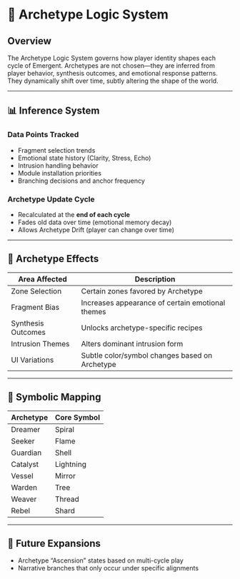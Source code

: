 # 🧬 Archetype Logic System

## Overview

The Archetype Logic System governs how player identity shapes each cycle of Emergent. Archetypes are not chosen—they are inferred from player behavior, synthesis outcomes, and emotional response patterns. They dynamically shift over time, subtly altering the shape of the world.

---

## 📊 Inference System

### Data Points Tracked

- Fragment selection trends
- Emotional state history (Clarity, Stress, Echo)
- Intrusion handling behavior
- Module installation priorities
- Branching decisions and anchor frequency

### Archetype Update Cycle

- Recalculated at the **end of each cycle**
- Fades old data over time (emotional memory decay)
- Allows Archetype Drift (player can change over time)

---

## 🧠 Archetype Effects

| Area Affected | Description |
|---------------|-------------|
| Zone Selection | Certain zones favored by Archetype |
| Fragment Bias | Increases appearance of certain emotional themes |
| Synthesis Outcomes | Unlocks archetype-specific recipes |
| Intrusion Themes | Alters dominant intrusion form |
| UI Variations | Subtle color/symbol changes based on Archetype |

---

## 🧬 Symbolic Mapping

| Archetype | Core Symbol |
|-----------|-------------|
| Dreamer   | Spiral      |
| Seeker    | Flame       |
| Guardian  | Shell       |
| Catalyst  | Lightning   |
| Vessel    | Mirror      |
| Warden    | Tree        |
| Weaver    | Thread      |
| Rebel     | Shard       |

---

## 🔮 Future Expansions

- Archetype “Ascension” states based on multi-cycle play
- Narrative branches that only occur under specific alignments